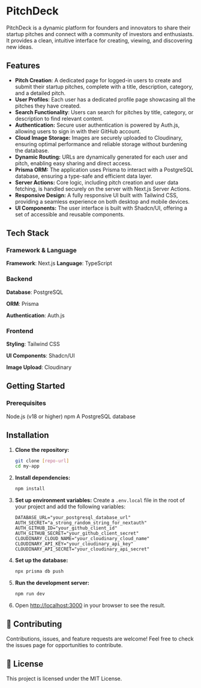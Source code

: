 # PitchDeck

PitchDeck is a dynamic platform for founders and innovators to share their startup pitches and connect with a community of investors and enthusiasts. It provides a clean, intuitive interface for creating, viewing, and discovering new ideas.

## Features

* **Pitch Creation**: A dedicated page for logged-in users to create and submit their startup pitches, complete with a title, description, category, and a detailed pitch.
* **User Profiles**: Each user has a dedicated profile page showcasing all the pitches they have created.
* **Search Functionality**: Users can search for pitches by title, category, or description to find relevant content.
* **Authentication:** Secure user authentication is powered by Auth.js, allowing users to sign in with their GitHub account.
* **Cloud Image Storage:** Images are securely uploaded to Cloudinary, ensuring optimal performance and reliable storage without burdening the database.
* **Dynamic Routing:** URLs are dynamically generated for each user and pitch, enabling easy sharing and direct access.
* **Prisma ORM:** The application uses Prisma to interact with a PostgreSQL database, ensuring a type-safe and efficient data layer.
* **Server Actions:** Core logic, including pitch creation and user data fetching, is handled securely on the server with Next.js Server Actions.
* **Responsive Design:** A fully responsive UI built with Tailwind CSS, providing a seamless experience on both desktop and mobile devices.
* **UI Components:** The user interface is built with Shadcn/UI, offering a set of accessible and reusable components.

## Tech Stack

### Framework & Language

**Framework**: Next.js
**Language**: TypeScript

### Backend

**Database**: PostgreSQL

**ORM**: Prisma

**Authentication**: Auth.js

### Frontend

**Styling**: Tailwind CSS

**UI Components**: Shadcn/UI

**Image Upload**: Cloudinary

## Getting Started

### Prerequisites

Node.js (v18 or higher)
npm
A PostgreSQL database

## Installation

1.  **Clone the repository:**
    ```bash
    git clone [repo-url]
    cd my-app
    ```
2.  **Install dependencies:**
    ```bash
    npm install
    ```
3.  **Set up environment variables:**
    Create a `.env.local` file in the root of your project and add the following variables:
    ```
    DATABASE_URL="your_postgresql_database_url"
    AUTH_SECRET="a_strong_random_string_for_nextauth"
    AUTH_GITHUB_ID="your_github_client_id"
    AUTH_GITHUB_SECRET="your_github_client_secret"
    CLOUDINARY_CLOUD_NAME="your_cloudinary_cloud_name"
    CLOUDINARY_API_KEY="your_cloudinary_api_key"
    CLOUDINARY_API_SECRET="your_cloudinary_api_secret"
    ```
4.  **Set up the database:**
    ```bash
    npx prisma db push
    ```
5.  **Run the development server:**
    ```bash
    npm run dev
    ```
6.   Open [http://localhost:3000](http://localhost:3000) in your browser to see the result.

## 🤝 Contributing

Contributions, issues, and feature requests are welcome! Feel free to check the issues page for opportunities to contribute.

## 📄 License

This project is licensed under the MIT License.
